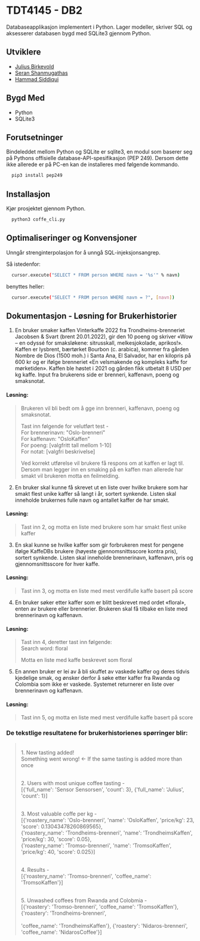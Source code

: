 
# TDT4145 - DB2

Databaseapplikasjon implementert i Python.
Lager modeller, skriver SQL og aksesserer databasen bygd med SQLite3 gjennom Python.

## Utviklere

- [Julius Birkevold](https://github.com/juliusbirkevold)
- [Seran Shanmugathas](https://github.com/seran-shan)
- [Hammad Siddiqui](https://github.com/hammadsi)

## Bygd Med
- Python
- SQLite3
## Forutsetninger
Bindeleddet mellom Python og SQLite er sqlite3, en modul som baserer seg på Pythons 
offisielle database-API-spesifikasjon (PEP 249). Dersom dette ikke allerede er på PC-en kan de installeres med følgende kommando.

```bash
  pip3 install pep249
```
## Installasjon

Kjør prosjektet gjennom Python.

```bash
  python3 coffe_cli.py 
```
    
## Optimaliseringer og Konvensjoner

Unngår strenginterpolasjon for å unngå SQL-injeksjonsangrep.

Så istedenfor:

```bash
  cursor.execute("SELECT * FROM person WHERE navn = '%s'" % navn)
```

benyttes heller:


```bash
  cursor.execute("SELECT * FROM person WHERE navn = ?", [navn])
```   

## Dokumentasjon - Løsning for Brukerhistorier

 1. En bruker smaker kaffen Vinterkaffe 2022 fra Trondheims-brenneriet Jacobsen & Svart (brent 20.01.2022), gir den 10 poeng og skriver «Wow – en odyssé for smaksløkene: sitrusskall, melkesjokolade, aprikos!». Kaffen er lysbrent, bærtørket Bourbon (c. arabica), kommer fra gården Nombre de Dios (1500 moh.) i Santa Ana, El Salvador, har en kilopris på 600 kr og er ifølge brenneriet «En velsmakende og kompleks kaffe for mørketiden». Kaffen ble høstet i 2021 og gården fikk utbetalt 8 USD per kg kaffe. Input fra brukerens side er brenneri, kaffenavn, poeng og smaksnotat.
#### Løsning:
> Brukeren vil bli bedt om å gge inn brenneri, kaffenavn, poeng og smaksnotat. 
> 
> Tast inn følgende for velutført test - 
> <br> For brennerinavn: "Oslo-brenneri"
> <br> For kaffenavn: "OsloKaffen"
> <br> For poeng: [valgfritt tall mellom 1-10]
> <br> For notat: [valgfri beskrivelse]
>
> Ved korrekt utførelse vil brukere få respons om at kaffen er lagt til. Dersom man legger inn en smaking på en kaffen man allerede har smakt vil brukeren motta en feilmelding.

 2. En bruker skal kunne få skrevet ut en liste over hvilke brukere som har smakt flest unike kaffer så langt i år, sortert synkende. Listen skal inneholde brukernes fulle navn og antallet kaffer de har smakt.
#### Løsning:
> Tast inn 2, og motta en liste med brukere som har smakt flest unike kaffer

 3. En skal kunne se hvilke kaffer som gir forbrukeren mest for pengene ifølge KaffeDBs brukere (høyeste gjennomsnittsscore kontra pris), sortert synkende. Listen skal inneholde brennerinavn, kaffenavn, pris og gjennomsnittsscore for hver kaffe.
#### Løsning:
> Tast inn 3, og motta en liste med mest verdifulle kaffe basert på score

 4. En bruker søker etter kaffer som er blitt beskrevet med ordet «floral», enten av brukere eller brennerier. Brukeren skal få tilbake en liste med brennerinavn og kaffenavn.

#### Løsning:
> Tast inn 4, deretter tast inn følgende: 
> <br> Search word: floral
> 
> Motta en liste med kaffe beskrevet som floral

 5. En annen bruker er lei av å bli skuffet av vaskede kaffer og deres tidvis kjedelige smak, og ønsker derfor å søke etter kaffer fra Rwanda og Colombia som ikke er vaskede. Systemet returnerer en liste over brennerinavn og kaffenavn.
#### Løsning:
> Tast inn 5, og motta en liste med mest verdifulle kaffe basert på score

### De tekstlige resultatene for brukerhistorienes spørringer blir:

> <br> 1. New tasting added! 
> <br>    Something went wrong! <- If the same tasting is added more than once
>
> <br> 2. Users with most unique coffee tasting -
> <br>    [{'full_name': 'Sensor Sensorsen', 'count': 3}, {'full_name': 'Julius', 'count': 1}]
>
> <br> 3. Most valuable coffe per kg -
> <br>    [{'roastery_name': 'Oslo-brenneri', 'name': 'OsloKaffen', 'price/kg': 23, 'score': 0.13043478260869565}, 
> <br>    {'roastery_name': 'Trondheims-brenneri', 'name': 'TrondheimsKaffen', 'price/kg': 30, 'score': 0.05}, 
> <br>    {'roastery_name': 'Tromso-brenneri', 'name': 'TromsoKaffen', 'price/kg': 40, 'score': 0.025}]
>
> <br> 4. Results -
> <br>    [{'roastery_name': 'Tromso-brenneri', 'coffee_name': 'TromsoKaffen'}]
>
> <br> 5. Unwashed coffees from Rwanda and Colobmia -
> <br>    [{'roastery': 'Tromso-brenneri', 'coffee_name': 'TromsoKaffen'}, {'roastery': 'Trondheims-brenneri',  
> <br>    'coffee_name': 'TrondheimsKaffen'}, {'roastery': 'Nidaros-brenneri', 'coffee_name': 'NidarosCoffee'}]
> <br>
